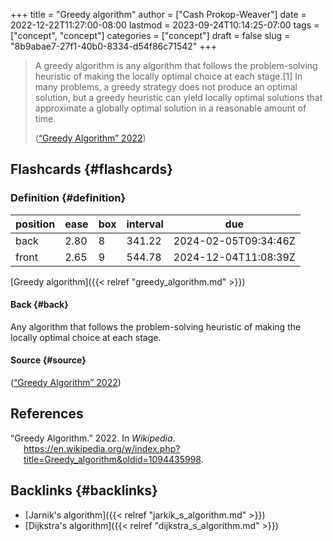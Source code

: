 +++
title = "Greedy algorithm"
author = ["Cash Prokop-Weaver"]
date = 2022-12-22T11:27:00-08:00
lastmod = 2023-09-24T10:14:25-07:00
tags = ["concept", "concept"]
categories = ["concept"]
draft = false
slug = "8b9abae7-27f1-40b0-8334-d54f86c71542"
+++

> A greedy algorithm is any algorithm that follows the problem-solving heuristic of making the locally optimal choice at each stage.[1] In many problems, a greedy strategy does not produce an optimal solution, but a greedy heuristic can yield locally optimal solutions that approximate a globally optimal solution in a reasonable amount of time.
>
> (<a href="#citeproc_bib_item_1">“Greedy Algorithm” 2022</a>)


## Flashcards {#flashcards}


### Definition {#definition}

| position | ease | box | interval | due                  |
|----------|------|-----|----------|----------------------|
| back     | 2.80 | 8   | 341.22   | 2024-02-05T09:34:46Z |
| front    | 2.65 | 9   | 544.78   | 2024-12-04T11:08:39Z |

[Greedy algorithm]({{< relref "greedy_algorithm.md" >}})


#### Back {#back}

Any algorithm that follows the problem-solving heuristic of making the locally optimal choice at each stage.


#### Source {#source}

(<a href="#citeproc_bib_item_1">“Greedy Algorithm” 2022</a>)

## References

<style>.csl-entry{text-indent: -1.5em; margin-left: 1.5em;}</style><div class="csl-bib-body">
  <div class="csl-entry"><a id="citeproc_bib_item_1"></a>“Greedy Algorithm.” 2022. In <i>Wikipedia</i>. <a href="https://en.wikipedia.org/w/index.php?title=Greedy_algorithm&oldid=1094435998">https://en.wikipedia.org/w/index.php?title=Greedy_algorithm&#38;oldid=1094435998</a>.</div>
</div>


## Backlinks {#backlinks}

-   [Jarnik's algorithm]({{< relref "jarkik_s_algorithm.md" >}})
-   [Dijkstra's algorithm]({{< relref "dijkstra_s_algorithm.md" >}})
